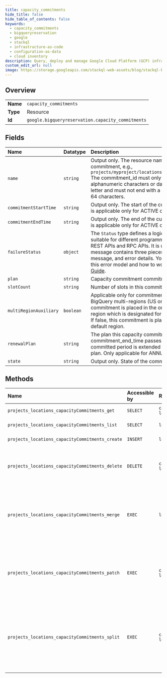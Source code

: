 ```yaml
---
title: capacity_commitments
hide_title: false
hide_table_of_contents: false
keywords:
  - capacity_commitments
  - bigqueryreservation
  - google    
  - stackql
  - infrastructure-as-code
  - configuration-as-data
  - cloud inventory
description: Query, deploy and manage Google Cloud Platform (GCP) infrastructure and resources using SQL
custom_edit_url: null
image: https://storage.googleapis.com/stackql-web-assets/blog/stackql-blog-post-featured-image.png
---
```

  
    

## Overview
<table><tbody>
<tr><td><b>Name</b></td><td><code>capacity_commitments</code></td></tr>
<tr><td><b>Type</b></td><td>Resource</td></tr>
<tr><td><b>Id</b></td><td><code>google.bigqueryreservation.capacity_commitments</code></td></tr>
</tbody></table>

## Fields
| Name | Datatype | Description |
|:-----|:---------|:------------|
| `name` | `string` | Output only. The resource name of the capacity commitment, e.g., `projects/myproject/locations/US/capacityCommitments/123` The commitment_id must only contain lower case alphanumeric characters or dashes. It must start with a letter and must not end with a dash. Its maximum length is 64 characters. |
| `commitmentStartTime` | `string` | Output only. The start of the current commitment period. It is applicable only for ACTIVE capacity commitments. |
| `commitmentEndTime` | `string` | Output only. The end of the current commitment period. It is applicable only for ACTIVE capacity commitments. |
| `failureStatus` | `object` | The `Status` type defines a logical error model that is suitable for different programming environments, including REST APIs and RPC APIs. It is used by [gRPC](https://github.com/grpc). Each `Status` message contains three pieces of data: error code, error message, and error details. You can find out more about this error model and how to work with it in the [API Design Guide](https://cloud.google.com/apis/design/errors). |
| `plan` | `string` | Capacity commitment commitment plan. |
| `slotCount` | `string` | Number of slots in this commitment. |
| `multiRegionAuxiliary` | `boolean` | Applicable only for commitments located within one of the BigQuery multi-regions (US or EU). If set to true, this commitment is placed in the organization's secondary region which is designated for disaster recovery purposes. If false, this commitment is placed in the organization's default region. |
| `renewalPlan` | `string` | The plan this capacity commitment is converted to after commitment_end_time passes. Once the plan is changed, committed period is extended according to commitment plan. Only applicable for ANNUAL and TRIAL commitments. |
| `state` | `string` | Output only. State of the commitment. |
## Methods
| Name | Accessible by | Required Params | Description |
|:-----|:--------------|:----------------|:------------|
| `projects_locations_capacityCommitments_get` | `SELECT` | `capacityCommitmentsId, locationsId, projectsId` | Returns information about the capacity commitment. |
| `projects_locations_capacityCommitments_list` | `SELECT` | `locationsId, projectsId` | Lists all the capacity commitments for the admin project. |
| `projects_locations_capacityCommitments_create` | `INSERT` | `locationsId, projectsId` | Creates a new capacity commitment resource. |
| `projects_locations_capacityCommitments_delete` | `DELETE` | `capacityCommitmentsId, locationsId, projectsId` | Deletes a capacity commitment. Attempting to delete capacity commitment before its commitment_end_time will fail with the error code `google.rpc.Code.FAILED_PRECONDITION`. |
| `projects_locations_capacityCommitments_merge` | `EXEC` | `locationsId, projectsId` | Merges capacity commitments of the same plan into a single commitment. The resulting capacity commitment has the greater commitment_end_time out of the to-be-merged capacity commitments. Attempting to merge capacity commitments of different plan will fail with the error code `google.rpc.Code.FAILED_PRECONDITION`. |
| `projects_locations_capacityCommitments_patch` | `EXEC` | `capacityCommitmentsId, locationsId, projectsId` | Updates an existing capacity commitment. Only `plan` and `renewal_plan` fields can be updated. Plan can only be changed to a plan of a longer commitment period. Attempting to change to a plan with shorter commitment period will fail with the error code `google.rpc.Code.FAILED_PRECONDITION`. |
| `projects_locations_capacityCommitments_split` | `EXEC` | `capacityCommitmentsId:split, locationsId, projectsId` | Splits capacity commitment to two commitments of the same plan and `commitment_end_time`. A common use case is to enable downgrading commitments. For example, in order to downgrade from 10000 slots to 8000, you might split a 10000 capacity commitment into commitments of 2000 and 8000. Then, you delete the first one after the commitment end time passes. |
